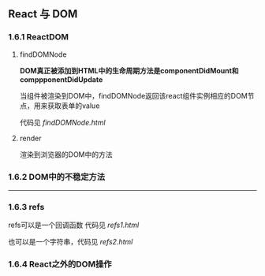 ## React 与 DOM

### 1.6.1 ReactDOM

1. findDOMNode

	**DOM真正被添加到HTML中的生命周期方法是componentDidMount和comppponentDidUpdate**
	
	当组件被渲染到DOM中，findDOMNode返回该react组件实例相应的DOM节点，用来获取表单的value

	代码见 *findDOMNode.html*

2. render

	渲染到浏览器的DOM中的方法

### 1.6.2 DOM中的不稳定方法

***

### 1.6.3 refs

refs可以是一个回调函数 代码见 *refs1.html*

也可以是一个字符串，代码见 *refs2.html*

### 1.6.4 React之外的DOM操作